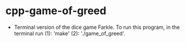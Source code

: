 # cpp-game-of-greed
* Terminal version of the dice game Farkle. To run this program, in the terminal run (1): 'make' (2): './game_of_greed'.
